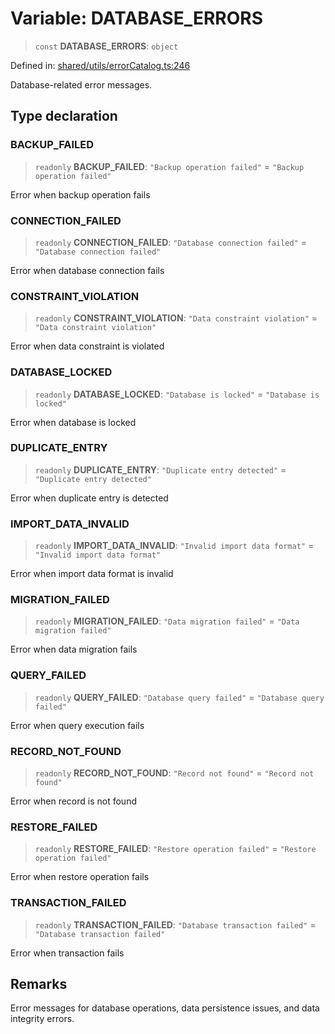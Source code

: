# Variable: DATABASE\_ERRORS

> `const` **DATABASE\_ERRORS**: `object`

Defined in: [shared/utils/errorCatalog.ts:246](https://github.com/Nick2bad4u/Uptime-Watcher/blob/main/shared/utils/errorCatalog.ts#L246)

Database-related error messages.

## Type declaration

### BACKUP\_FAILED

> `readonly` **BACKUP\_FAILED**: `"Backup operation failed"` = `"Backup operation failed"`

Error when backup operation fails

### CONNECTION\_FAILED

> `readonly` **CONNECTION\_FAILED**: `"Database connection failed"` = `"Database connection failed"`

Error when database connection fails

### CONSTRAINT\_VIOLATION

> `readonly` **CONSTRAINT\_VIOLATION**: `"Data constraint violation"` = `"Data constraint violation"`

Error when data constraint is violated

### DATABASE\_LOCKED

> `readonly` **DATABASE\_LOCKED**: `"Database is locked"` = `"Database is locked"`

Error when database is locked

### DUPLICATE\_ENTRY

> `readonly` **DUPLICATE\_ENTRY**: `"Duplicate entry detected"` = `"Duplicate entry detected"`

Error when duplicate entry is detected

### IMPORT\_DATA\_INVALID

> `readonly` **IMPORT\_DATA\_INVALID**: `"Invalid import data format"` = `"Invalid import data format"`

Error when import data format is invalid

### MIGRATION\_FAILED

> `readonly` **MIGRATION\_FAILED**: `"Data migration failed"` = `"Data migration failed"`

Error when data migration fails

### QUERY\_FAILED

> `readonly` **QUERY\_FAILED**: `"Database query failed"` = `"Database query failed"`

Error when query execution fails

### RECORD\_NOT\_FOUND

> `readonly` **RECORD\_NOT\_FOUND**: `"Record not found"` = `"Record not found"`

Error when record is not found

### RESTORE\_FAILED

> `readonly` **RESTORE\_FAILED**: `"Restore operation failed"` = `"Restore operation failed"`

Error when restore operation fails

### TRANSACTION\_FAILED

> `readonly` **TRANSACTION\_FAILED**: `"Database transaction failed"` = `"Database transaction failed"`

Error when transaction fails

## Remarks

Error messages for database operations, data persistence issues, and data
integrity errors.
